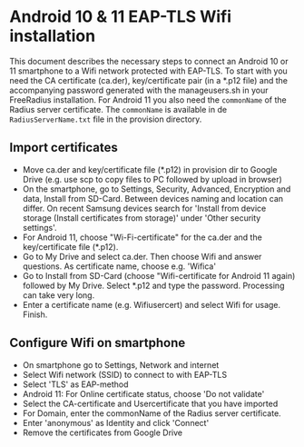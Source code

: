 # Android 10 & 11 EAP-TLS Wifi installation
This document describes the necessary steps to connect an Android 10 or 11 smartphone to a Wifi network protected with EAP-TLS.
To start with you need the CA certificate (ca.der), key/certificate pair (in a *.p12 file) and the accompanying password generated with the manageusers.sh in your FreeRadius installation. For Android 11 you also need the `commonName` of the Radius server certificate. The `commonName` is available in de `RadiusServerName.txt` file in the provision directory.

## Import certificates
- Move ca.der and key/certificate file (*.p12) in provision dir to Google Drive (e.g. use scp to copy files to PC followed by upload in browser)
- On the smartphone, go to Settings, Security, Advanced, Encryption and data, Install from SD-Card. Between devices naming and location can differ. On recent Samsung devices search for 'Install from device storage (Install certificates from storage)' under 'Other security settings'.
- For Android 11, choose "Wi-Fi-certificate" for the ca.der and the key/certificate file (*.p12).
- Go to My Drive and select ca.der. Then choose Wifi and answer questions. As certificate name, choose e.g. 'Wifica' 
- Go to Install from SD-Card (choose "Wifi-certificate for Android 11 again) followed by My Drive. Select *.p12 and type the password. Processing can take very long.
- Enter a certificate name (e.g. Wifiusercert) and select Wifi for usage. Finish.

## Configure Wifi on smartphone
- On smartphone go to Settings, Network and internet
- Select Wifi network (SSID) to connect to with EAP-TLS
- Select 'TLS' as EAP-method
- Android 11: For Online certificate status, choose 'Do not validate'
- Select the CA-certificate and Usercertificate that you have imported
- For Domain, enter the commonName of the Radius server certificate.
- Enter 'anonymous' as Identity and click 'Connect' 
- Remove the certificates from Google Drive

